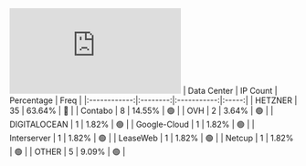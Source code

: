 ![Diagramm](https://github.com/obajay/StateSync-snapshots/blob/main/Projects/OKP4/1/README.md)
| Data Center | IP Count | Percentage | Freq |
|:------------:|:--------:|:-----------:|:-----:|
| HETZNER | 35 | 63.64% | 🔴 |
| Contabo | 8 | 14.55% | 🟢 |
| OVH | 2 | 3.64% | 🟢 |
| DIGITALOCEAN | 1 | 1.82% | 🟢 |
| Google-Cloud | 1 | 1.82% | 🟢 |
| Interserver | 1 | 1.82% | 🟢 |
| LeaseWeb | 1 | 1.82% | 🟢 |
| Netcup | 1 | 1.82% | 🟢 |
| OTHER | 5 | 9.09% | 🟢 |